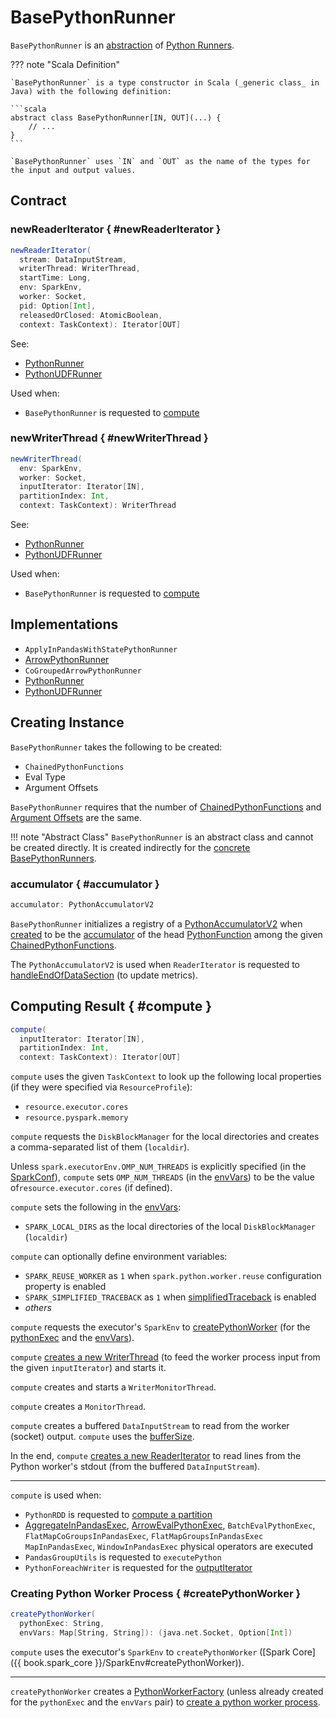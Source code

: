 # BasePythonRunner

`BasePythonRunner` is an [abstraction](#contract) of [Python Runners](#implementations).

??? note "Scala Definition"

    `BasePythonRunner` is a type constructor in Scala (_generic class_ in Java) with the following definition:

    ```scala
    abstract class BasePythonRunner[IN, OUT](...) {
        // ...
    }
    ```

    `BasePythonRunner` uses `IN` and `OUT` as the name of the types for the input and output values.

## Contract

### newReaderIterator { #newReaderIterator }

```scala
newReaderIterator(
  stream: DataInputStream,
  writerThread: WriterThread,
  startTime: Long,
  env: SparkEnv,
  worker: Socket,
  pid: Option[Int],
  releasedOrClosed: AtomicBoolean,
  context: TaskContext): Iterator[OUT]
```

See:

* [PythonRunner](PythonRunner.md#newReaderIterator)
* [PythonUDFRunner](PythonUDFRunner.md#newReaderIterator)

Used when:

* `BasePythonRunner` is requested to [compute](#compute)

### newWriterThread { #newWriterThread }

```scala
newWriterThread(
  env: SparkEnv,
  worker: Socket,
  inputIterator: Iterator[IN],
  partitionIndex: Int,
  context: TaskContext): WriterThread
```

See:

* [PythonRunner](PythonRunner.md#newWriterThread)
* [PythonUDFRunner](PythonUDFRunner.md#newWriterThread)

Used when:

* `BasePythonRunner` is requested to [compute](#compute)

## Implementations

* `ApplyInPandasWithStatePythonRunner`
* [ArrowPythonRunner](ArrowPythonRunner.md)
* `CoGroupedArrowPythonRunner`
* [PythonRunner](PythonRunner.md)
* [PythonUDFRunner](PythonUDFRunner.md)

## Creating Instance

`BasePythonRunner` takes the following to be created:

* <span id="funcs"> `ChainedPythonFunctions`
* <span id="evalType"> Eval Type
* <span id="argOffsets"> Argument Offsets

`BasePythonRunner` requires that the number of [ChainedPythonFunctions](#funcs) and [Argument Offsets](#argOffsets) are the same.

!!! note "Abstract Class"
    `BasePythonRunner` is an abstract class and cannot be created directly. It is created indirectly for the [concrete BasePythonRunners](#implementations).

### <span id="maybeAccumulator"> accumulator { #accumulator }

```scala
accumulator: PythonAccumulatorV2
```

`BasePythonRunner` initializes a registry of a [PythonAccumulatorV2](../PythonAccumulatorV2.md) when [created](#creating-instance) to be the [accumulator](../PythonFunction.md#accumulator) of the head [PythonFunction](../PythonFunction.md) among the given [ChainedPythonFunctions](#funcs).

The `PythonAccumulatorV2` is used when `ReaderIterator` is requested to [handleEndOfDataSection](ReaderIterator.md#handleEndOfDataSection) (to update metrics).

## Computing Result { #compute }

```scala
compute(
  inputIterator: Iterator[IN],
  partitionIndex: Int,
  context: TaskContext): Iterator[OUT]
```

`compute` uses the given `TaskContext` to look up the following local properties (if they were specified via `ResourceProfile`):

* `resource.executor.cores`
* `resource.pyspark.memory`

`compute` requests the `DiskBlockManager` for the local directories and creates a comma-separated list of them (`localdir`).

Unless `spark.executorEnv.OMP_NUM_THREADS` is explicitly specified (in the [SparkConf](#conf)), `compute` sets `OMP_NUM_THREADS` (in the [envVars](#envVars)) to be the value of`resource.executor.cores` (if defined).

`compute` sets the following in the [envVars](#envVars):

* `SPARK_LOCAL_DIRS` as the local directories of the local `DiskBlockManager` (`localdir`)

`compute` can optionally define environment variables:

* `SPARK_REUSE_WORKER` as `1` when `spark.python.worker.reuse` configuration property is enabled
* `SPARK_SIMPLIFIED_TRACEBACK` as `1` when [simplifiedTraceback](#simplifiedTraceback) is enabled
* _others_

`compute` requests the executor's `SparkEnv` to [createPythonWorker](#createPythonWorker) (for the [pythonExec](#pythonExec) and the [envVars](#envVars)).

`compute` [creates a new WriterThread](#newWriterThread) (to feed the worker process input from the given `inputIterator`) and starts it.

`compute` creates and starts a `WriterMonitorThread`.

`compute` creates a `MonitorThread`.

`compute` creates a buffered `DataInputStream` to read from the worker (socket) output. `compute` uses the [bufferSize](#bufferSize).

In the end, `compute` [creates a new ReaderIterator](#newReaderIterator) to read lines from the Python worker's stdout (from the buffered `DataInputStream`).

---

`compute` is used when:

* `PythonRDD` is requested to [compute a partition](../PythonRDD.md#compute)
* [AggregateInPandasExec](../sql/AggregateInPandasExec.md), [ArrowEvalPythonExec](../sql/ArrowEvalPythonExec.md), `BatchEvalPythonExec`, `FlatMapCoGroupsInPandasExec`, `FlatMapGroupsInPandasExec` `MapInPandasExec`, `WindowInPandasExec` physical operators are executed
* `PandasGroupUtils` is requested to `executePython`
* `PythonForeachWriter` is requested for the [outputIterator](../PythonForeachWriter.md#outputIterator)

### Creating Python Worker Process { #createPythonWorker }

```scala
createPythonWorker(
  pythonExec: String,
  envVars: Map[String, String]): (java.net.Socket, Option[Int])
```

`compute` uses the executor's `SparkEnv` to `createPythonWorker` ([Spark Core]({{ book.spark_core }}/SparkEnv#createPythonWorker)).

---

`createPythonWorker` creates a [PythonWorkerFactory](../PythonWorkerFactory.md) (unless already created for the `pythonExec` and the `envVars` pair) to [create a python worker process](../PythonWorkerFactory.md#create).
